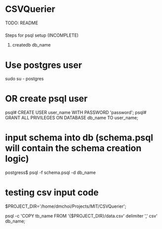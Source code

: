 # CSVQuerier
TODO: README


#####
Steps for psql setup (INCOMPLETE)
1) createdb db_name

# Use postgres user 
sudo su - postgres

# OR create psql user
psql# CREATE USER user_name WITH PASSWORD 'password';
psql# GRANT ALL PRIVILEGES ON DATABASE db_name TO user_name;

# input schema into db (schema.psql will contain the schema creation logic)
postgress$ psql -f schema.psql -d db_name 

# testing csv input code
$PROJECT_DIR='/home/dmchoi/Projects/MIT/CSVQuerier';

psql -c 'COPY tb_name FROM '{$PROJECT_DIR}/data.csv' delimiter ',' csv' db_name;

